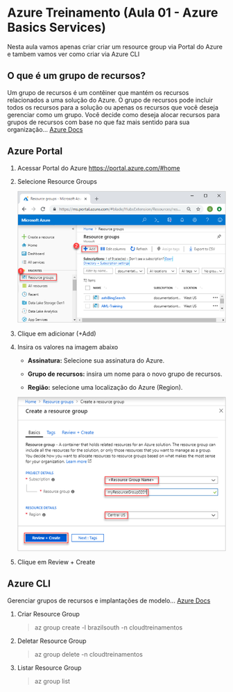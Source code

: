 # Azure Treinamento (Aula 01 - Azure Basics Services)
Nesta aula vamos apenas criar criar um resource group via Portal do Azure e tambem vamos ver como criar via Azure CLI

## O que é um grupo de recursos?
Um grupo de recursos é um contêiner que mantém os recursos relacionados a uma solução do Azure. O grupo de recursos pode incluir todos os recursos para a solução ou apenas os recursos que você deseja gerenciar como um grupo. Você decide como deseja alocar recursos para grupos de recursos com base no que faz mais sentido para sua organização... [Azure Docs](https://docs.microsoft.com/pt-br/azure/azure-resource-manager/management/manage-resource-groups-portal)

## Azure Portal

1. Acessar Portal do Azure https://portal.azure.com/#home

2. Selecione Resource Groups

    ![Alt ou título da imagem](img/manage-resource-groups-add-group.png)

3. Clique em adicionar (+Add)

4. Insira os valores na imagem abaixo
    * **Assinatura:** Selecione sua assinatura do Azure.

    * **Grupo de recursos:** insira um nome para o novo grupo de recursos.

    * **Região:** selecione uma localização do Azure (Region).

    ![Alt ou título da imagem](img/manage-resource-groups-create-group.png)

5. Clique em Review + Create


## Azure CLI

Gerenciar grupos de recursos e implantações de modelo... [Azure Docs](https://docs.microsoft.com/pt-br/cli/azure/group?view=azure-cli-latest#az-group-create)

1. Criar Resource Group
    > az group create -l brazilsouth -n cloudtreinamentos

2. Deletar Resource Group
    > az group delete -n cloudtreinamentos

3. Listar Resource Group
    > az group list